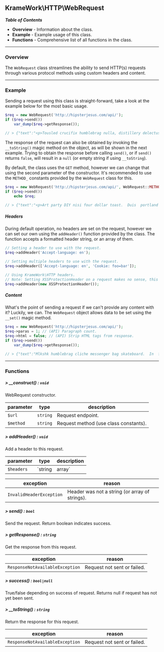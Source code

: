 ## KrameWork\HTTP\WebRequest

***Table of Contents***
* **Overview** - Information about the class.
* **Example** - Example usage of this class.
* **Functions** - Comprehensive list of all functions in the class.

___
### Overview
The `WebRequest` class streamlines the ability to send HTTP(s) requests through various protocol methods using custom headers and content.
___
### Example
Sending a request using this class is straight-forward, take a look at the example below for the most basic usage.
```php
$req = new WebRequest('http://hipsterjesus.com/api/');
if ($req->send())
    var_dump($req->getResponse());

// > {"text":"<p>Tousled crucifix humblebrag nulla, distillery delectus...
```
The response of the request can also be obtained by invoking the `__toString()` magic method on the object, as will be shown in the next example. Trying to obtain the response before calling `send()`, or if `send()` returns `false`, will result in a `null` (or empty string if using `__toString`).

By default, the class uses the `GET` method, however we can change that using the second parameter of the constructor. It's recommended to use the `METHOD_` constants provided by the `WebRequest` class for this.
```php
$req = new WebRequest('http://hipsterjesus.com/api/', WebRequest::METHOD_POST);
if ($req->send())
    echo $req;
    
// > {"text":"<p>Art party DIY nisi four dollar toast.  Duis  portland ethical...
```
##### Headers
During default operation, no headers are set on the request, however we can set our own using the `addHeader()` function provided by the class. The function accepts a formatted header string, or an array of them.
```php
// Setting a header to use with the request.
$req->addHeader('Accept-language: en');

// Setting multiple headers to use with the request.
$req->addHeader(['Accept-language: en', 'Cookie: foo=bar']);

// Using KrameWork\HTTP headers.
// Note: Setting XSSProtectionHeader on a request makes no sense, this is an example, not a guide.
$req->addHeader(new XSSProtectionHeader());
```
##### Content
What's the point of sending a request if we can't provide any content with it? Luckily, we can. The `WebRequest` object allows data to be set using the `__set()` magic method.
```php
$req = new WebRequest('http://hipsterjesus.com/api/');
$req->paras = 1; // (API) Paragraph count.
$req->html = false; // (API) Strip HTML tags from response.
if ($req->send())
    var_dump($req->getResponse());

// > {"text":"Mlkshk humblebrag cliche messenger bag skateboard.  In  farm...
```
___
### Functions
##### > __construct() : `void`
WebRequest constructor.

parameter | type | description
--- | --- | ---
`$url` | `string` | Request endpoint.
`$method` | `string` | Request method (use class constants).

##### > addHeader() : `void`
Add a header to this request.

parameter | type | description
--- | --- | ---
`$headers` | `string|array` | Header string, or array of strings.

exception | reason
--- | ---
`InvalidHeaderException` | Header was not a string (or array of strings).

##### > send() : `bool`
Send the request. Return boolean indicates success.

##### > getResponse() : `string`
Get the response from this request.

exception | reason
--- | ---
`ResponseNotAvailableException` | Request not sent or failed.

##### > success() : `bool|null`
True/false depending on success of request. Returns null if request has not yet been sent.

##### > __toString() : `string`
Return the response for this request.

exception | reason
--- | ---
`ResponseNotAvailableException` | Request not sent or failed.